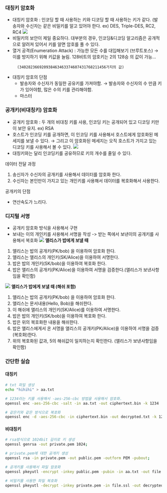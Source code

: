 ### 대칭키 암호화

- 대칭키 암호화 : 인코딩 할 때 사용하는 키와 디코딩 할 때 사용하는 키가 같다. (발송자와 수신자는 같은 비밀키를 알고 있어야 한다.
    ex) DES, Triple-DES, RC2, RC4
![](https://sunnnyimg.s3.ap-northeast-2.amazonaws.com/%EC%95%94%ED%98%B8%ED%99%94%20%EA%B8%B0%EB%B2%95%20/%20image%20%284%29.png)
- 비밀키의 보안이 제일 중요하다. 대부분의 경우, 인코딩&디코딩 알고리즘은 공개적으로 알려져 있어서 키를 알면 암호를 풀 수 있다.
- 열거 공격(Enumeration Attack) : 가능한 모든 수를 대입해보기 (브루트포스)
    → 이를 방지하기 위해 키값을 늘림. 128비트의 암호키는 2의 128승 의 값이 가능…
    ```
      (340282366920938463463374607431768211456가지의 값)
    ```
- 대칭키 암호의 단점
    - 발송자와 수신자가 동일한 공유키를 가져야함.
        → 발송자와 수신자의 수 만큼 키가 있어야함, 많은 수의 키를 관리해야함.
    - 마스터

### 공개키(비대칭키) 암호화
- 공개키 암호화 : 두 개의 비대칭 키를 사용, 인코딩 키는 공개되어 있고 디코딩 키만이 보안 유지.
  ex) RSA
- 호스트가 인코딩 키를 공개하면, 이 인코딩 키를 사용해서 호스트에게 암호화된 메세지를 보낼 수 있다.
    → 그리고 이 암호화된 메세지는 오직 호스트가 가지고 있는 디코딩 키를 사용해서 볼 수 있다.
![](https://sunnnyimg.s3.ap-northeast-2.amazonaws.com/%EC%95%94%ED%98%B8%ED%99%94%20%EA%B8%B0%EB%B2%95%20/%20image%20%285%29.png)
- 대칭키와는 달리 인코딩키를 공유하므로 키의 개수를 줄일 수 있다.

데이터 전달 과정
1. 송신자가 수신자의 공개키를 사용해서 데이터를 암호화 한다.
2. 수신자는 본인만이 가지고 있는 개인키를 사용해서 데이터를 복호화해서 사용한다.

공개키의 단점
- 연산속도가 느리다.

### 디지털 서명
- 공개키 암호화 방식을 사용해서 구현
- 보내는 이의 개인키를 사용해서 서명을 작성 -> 받는 쪽에서 보낸이의 공개키를 사용해서 복호화
![](https://sunnnyimg.s3.ap-northeast-2.amazonaws.com/%EC%95%94%ED%98%B8%ED%99%94%20%EA%B8%B0%EB%B2%95%20/%20%EB%8B%A4%EC%9A%B4%EB%A1%9C%EB%93%9C%20%284%29.png)
**앨리스가 밥에게 보낼 때**
1. 앨리스는 밥의 공개키(PK/bob) 을 이용하여 암호화 한다.
2. 앨리스는 앨리스의 개인키(SK/Alice)을 이용하여 서명한다.
3. 밥은 밥의 개인키(SK/bob)을 이용하여 복호화 한다.
4. 밥은 앨리스의 공개키(PK/Alice)을 이용하여 서명을 검증한다.(앨리스가 보낸사항임을 확인함)


![](https://sunnnyimg.s3.ap-northeast-2.amazonaws.com/%EC%95%94%ED%98%B8%ED%99%94%20%EA%B8%B0%EB%B2%95%20/%20Pasted%20image%2020231229153406.png)
**앨리스가 밥에게 보낼 때 (해쉬 포함)**
1. 앨리스는 밥의 공개키(PK/bob) 을 이용하여 암호화 한다.
2. 앨리스는 문서내용(Hello, Bob)을 해쉬한다.
3. 이 해쉬에 앨리스의 개인키(SK/Alice)를 이용하여 서명한다. 
4. 밥은 밥의 개인키(SK/bob)을 이용하여 복호화 한다.
5. 밥은 위의 복호화한 내용을 해쉬한다. 
6. 밥은 앨리스에게서 온 서명을 앨리스의 공개키(PK/Alice)을 이용하여 서명을 검증(복호화)한다.
7. 위의 복호화된 값과, 5의 해쉬값이 일치하는지 확인한다. (앨리스가 보낸사항임을 확인함)



### 간단한 실습
#### 대칭키 
```bash
# txt 파일 생성
echo "hihihi" > aa.txt

# 1234라는 키를 사용해서 -aes-256-cbc 방법을 사용해서 암호화. 
openssl enc -aes-256-cbc -salt -in aa.txt -out ciphertext.bin -k 1234

# 같은키와 같은 방식으로 복호화
openssl enc -d -aes-256-cbc -in ciphertext.bin -out decrypted.txt -k 1234
```


#### 비대칭키
```bash
# rsa방식으로 1024bit 길이로 키 생성
openssl genrsa -out private.pem 1024;

# private.pem에 대한 공개키 생성
openssl rsa -in private.pem -out public.pem -outform PEM -pubout;

# 공개키를 사용해서 파일 암호화
openssl pkeyutl -encrypt -inkey public.pem -pubin -in aa.txt -out file.ssl;

# 비밀키를 사용한 파일 복호화
openssl pkeyutl -decrypt -inkey private.pem -in file.ssl -out decrypted.txt

```
